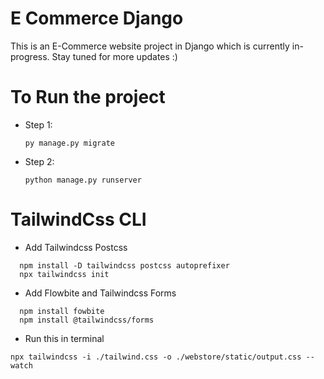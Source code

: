# E Commerce Django
This is an E-Commerce website project in Django which is currently in-progress. Stay tuned for more updates :)

# To Run the project
* Step 1:
  ```
  py manage.py migrate
  ```
* Step 2:
  ```
  python manage.py runserver
  ```

# TailwindCss CLI

* Add Tailwindcss Postcss 

```
  npm install -D tailwindcss postcss autoprefixer
  npx tailwindcss init 
```

* Add Flowbite and Tailwindcss Forms

```
  npm install fowbite
  npm install @tailwindcss/forms
```
* Run this in terminal
```
npx tailwindcss -i ./tailwind.css -o ./webstore/static/output.css --watch
```